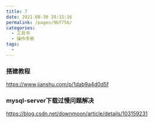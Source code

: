 ```yaml
---
title: 7
date: 2021-08-30 19:15:16
permalink: /pages/9bf756/
categories:
  - 工具书
  - 操作手册
tags:
  - 
---
```

### 搭建教程

https://www.jianshu.com/p/1dab9a4d0d5f

### mysql-server下载过慢问题解决

https://blog.csdn.net/downmoon/article/details/103159231